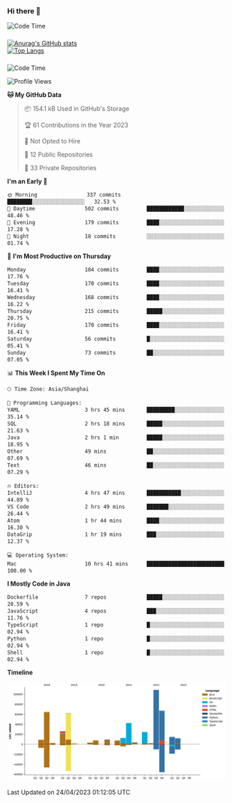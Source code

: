### Hi there 👋 

![Code Time](https://img.shields.io/endpoint?style=flat&url=https://codetime-api.datreks.com/badge/1061?logoColor=white%26project=%26recentMS=0%26showProject=false)

<!--
**Muyiafan/Muyiafan** is a ✨ _special_ ✨ repository because its `README.md` (this file) appears on your GitHub profile.

Here are some ideas to get you started:

- 🔭 I’m currently working on ...
- 🌱 I’m currently learning ...
- 👯 I’m looking to collaborate on ...
- 🤔 I’m looking for help with ...
- 💬 Ask me about ...
- 📫 How to reach me: ...
- 😄 Pronouns: ...
- ⚡ Fun fact: ...
-->

### 

[![Anurag's GitHub stats](https://github-readme-stats.vercel.app/api?username=Muyiafan)](https://github.com/anuraghazra/github-readme-stats)
<br>
[![Top Langs](https://github-readme-stats.vercel.app/api/top-langs/?username=Muyiafan)](https://github.com/anuraghazra/github-readme-stats)

### 

<!--START_SECTION:waka-->
![Code Time](http://img.shields.io/badge/Code%20Time-5%2C738%20hrs%2020%20mins-blue)

![Profile Views](http://img.shields.io/badge/Profile%20Views-0-blue)

**🐱 My GitHub Data** 

> 📦 154.1 kB Used in GitHub's Storage 
 > 
> 🏆 61 Contributions in the Year 2023
 > 
> 🚫 Not Opted to Hire
 > 
> 📜 12 Public Repositories 
 > 
> 🔑 33 Private Repositories 
 > 
**I'm an Early 🐤** 

```text
🌞 Morning                337 commits         ████████░░░░░░░░░░░░░░░░░   32.53 % 
🌆 Daytime                502 commits         ████████████░░░░░░░░░░░░░   48.46 % 
🌃 Evening                179 commits         ████░░░░░░░░░░░░░░░░░░░░░   17.28 % 
🌙 Night                  18 commits          ░░░░░░░░░░░░░░░░░░░░░░░░░   01.74 % 
```
📅 **I'm Most Productive on Thursday** 

```text
Monday                   184 commits         ████░░░░░░░░░░░░░░░░░░░░░   17.76 % 
Tuesday                  170 commits         ████░░░░░░░░░░░░░░░░░░░░░   16.41 % 
Wednesday                168 commits         ████░░░░░░░░░░░░░░░░░░░░░   16.22 % 
Thursday                 215 commits         █████░░░░░░░░░░░░░░░░░░░░   20.75 % 
Friday                   170 commits         ████░░░░░░░░░░░░░░░░░░░░░   16.41 % 
Saturday                 56 commits          █░░░░░░░░░░░░░░░░░░░░░░░░   05.41 % 
Sunday                   73 commits          ██░░░░░░░░░░░░░░░░░░░░░░░   07.05 % 
```


📊 **This Week I Spent My Time On** 

```text
🕑︎ Time Zone: Asia/Shanghai

💬 Programming Languages: 
YAML                     3 hrs 45 mins       █████████░░░░░░░░░░░░░░░░   35.14 % 
SQL                      2 hrs 18 mins       █████░░░░░░░░░░░░░░░░░░░░   21.63 % 
Java                     2 hrs 1 min         █████░░░░░░░░░░░░░░░░░░░░   18.95 % 
Other                    49 mins             ██░░░░░░░░░░░░░░░░░░░░░░░   07.69 % 
Text                     46 mins             ██░░░░░░░░░░░░░░░░░░░░░░░   07.29 % 

🔥 Editors: 
IntelliJ                 4 hrs 47 mins       ███████████░░░░░░░░░░░░░░   44.89 % 
VS Code                  2 hrs 49 mins       ███████░░░░░░░░░░░░░░░░░░   26.44 % 
Atom                     1 hr 44 mins        ████░░░░░░░░░░░░░░░░░░░░░   16.30 % 
DataGrip                 1 hr 19 mins        ███░░░░░░░░░░░░░░░░░░░░░░   12.37 % 

💻 Operating System: 
Mac                      10 hrs 41 mins      █████████████████████████   100.00 % 
```

**I Mostly Code in Java** 

```text
Dockerfile               7 repos             █████░░░░░░░░░░░░░░░░░░░░   20.59 % 
JavaScript               4 repos             ███░░░░░░░░░░░░░░░░░░░░░░   11.76 % 
TypeScript               1 repo              █░░░░░░░░░░░░░░░░░░░░░░░░   02.94 % 
Python                   1 repo              █░░░░░░░░░░░░░░░░░░░░░░░░   02.94 % 
Shell                    1 repo              █░░░░░░░░░░░░░░░░░░░░░░░░   02.94 % 
```



**Timeline**

![Lines of Code chart](https://raw.githubusercontent.com/Muyiafan/Muyiafan/main/assets/bar_graph.png)


 Last Updated on 24/04/2023 01:12:05 UTC
<!--END_SECTION:waka-->
